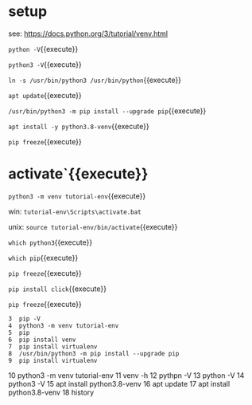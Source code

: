

# setup

see:
https://docs.python.org/3/tutorial/venv.html


`python -V`{{execute}}
   
`python3 -V`{{execute}}

`ln -s /usr/bin/python3 /usr/bin/python`{{execute}}

`apt update`{{execute}}

`/usr/bin/python3 -m pip install --upgrade pip`{{execute}}

`apt install -y python3.8-venv`{{execute}}

`pip freeze`{{execute}}

# activate`{{execute}}

`python3 -m venv tutorial-env`{{execute}}

win:
    `tutorial-env\Scripts\activate.bat`

unix:
    `source tutorial-env/bin/activate`{{execute}}

`which python3`{{execute}}

`which pip`{{execute}}

`pip freeze`{{execute}}

`pip install click`{{execute}}

`pip freeze`{{execute}}

 



    3  pip -V
    4  python3 -m venv tutorial-env
    5  pip
    6  pip install venv
    7  pip install virtualenv
    8  /usr/bin/python3 -m pip install --upgrade pip
    9  pip install virtualenv
   10  python3 -m venv tutorial-env
   11  venv -h
   12  pythpn -V
   13  python -V
   14  python3 -V
   15  apt install python3.8-venv
   16  apt update
   17  apt install python3.8-venv
   18  history

